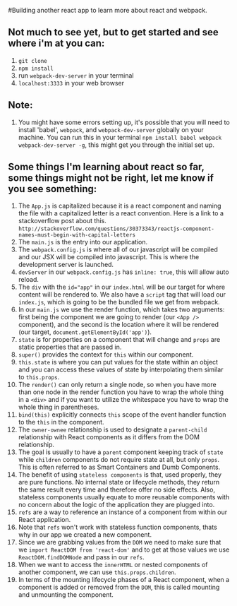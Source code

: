 #Building another react app to learn more about react and webpack.

## Not much to see yet, but to get started and see where i'm at you can:
1.  `git clone`
2.  `npm install`
3.  run `webpack-dev-server` in your terminal
4.  `localhost:3333` in your web browser

## Note:
1.  You might have some errors setting up, it's possible that you will need to install 'babel', `webpack`, and `webpack-dev-server` globally on your machine. You can run this in your terminal `npm install babel webpack webpack-dev-server -g`, this might get you through the initial set up.

## Some things I'm learning about react so far, some things might not be right, let me know if you see something:
1.  The `App.js` is capitalized because it is a react component and naming the file with a capitalized letter is a react convention. Here is a link to a stackoverflow post about this. `http://stackoverflow.com/questions/30373343/reactjs-component-names-must-begin-with-capital-letters`
2.  The `main.js` is the entry into our application.
3.  The `webpack.config.js` is where all of our javascript will be compiled and our JSX will be compiled into javascript. This is where the development server is launched.
4.  `devServer` in our `webpack.config.js` has `inline: true`, this will allow auto reload.
5.  The `div` with the `id="app"` in our `index.html` will be our target for where content will be rendered to. We also have a `script` tag that will load our `index.js`, which is going to be the bundled file we get from webpack.
6.  In our `main.js` we use the render function, which takes two arguments: first being the component we are going to render (our `<App />` component), and the second is the location where it will be rendered (our target, `document.getElementById('app')`).
7.  `state` is for properties on a component that will change and `props` are static properties that are passed in.
8.  `super()` provides the context for `this` within our component.
9.  `this.state` is where you can put values for the state within an object and you can access these values of state by interpolating them similar to `this.props`.
10. The `render()` can only return a single node, so when you have more than one node in the render function you have to wrap the whole thing in a `<div>` and if you want to utilize the whitespace you have to wrap the whole thing in parentheses.
11. `bind(this)` explicitly connects `this` scope of the event handler function to the `this` in the component.
12. The `owner-ownee` relationship is used to designate a `parent-child` relationship with React components as it differs from the DOM relationship.
13. The goal is usually to have a `parent` component keeping track of `state` while `children` components do not require state at all, but only `props`. This is often referred to as Smart Containers and Dumb Components.
14. The benefit of using `stateless components` is that, used properly, they are pure functions. No internal state or lifecycle methods, they return the same result every time and therefore offer no side effects. Also, stateless components usually equate to more reusable components with no concern about the logic of the application they are plugged into.
15. `refs` are a way to reference an instance of a component from within our React application.
16. Note that `refs` won't work with stateless function components, thats why in our app we created a new component.
17. Since we are grabbing values from the `DOM` we need to make sure that we `import ReactDOM from 'react-dom'` and to get at those values we use `ReactDOM.findDOMNode` and pass in our `refs`.
18. When we want to access the `innerHTML` or nested components of another component, we can use `this.props.children`.
19. In terms of the mounting lifecycle phases of a React component, when a component is added or removed from the `DOM`, this is called mounting and unmounting the component.
